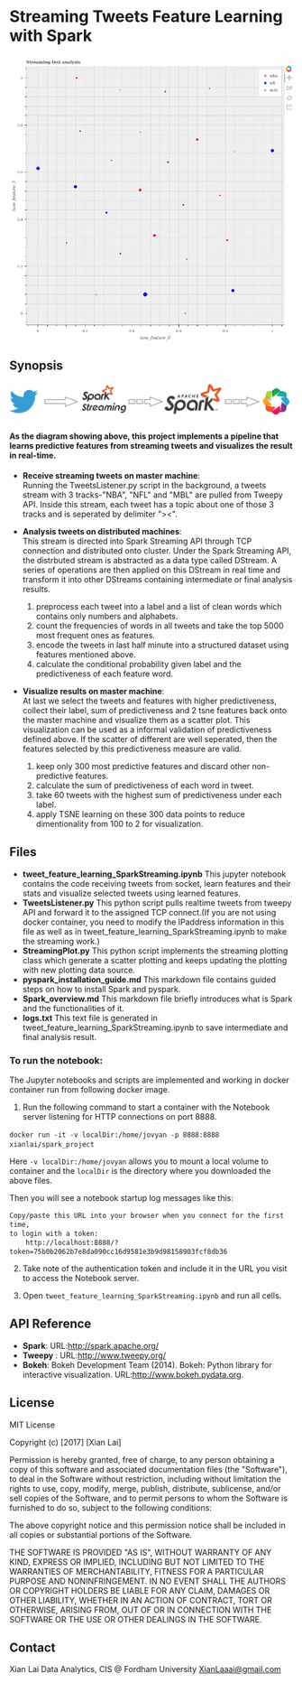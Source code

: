 # Streaming Tweets Feature Learning with Spark

![](imgs/tweet_feature_learning.gif)

## Synopsis
![](imgs/logos.png)
#### As the diagram showing above, this project implements a pipeline that learns predictive features from streaming tweets and visualizes the result in real-time.


- **Receive streaming tweets on master machine**:    
    Running the TweetsListener.py script in the background, a tweets stream with 3 tracks-"NBA", "NFL" and "MBL" are pulled from Tweepy API. Inside this stream, each tweet has a topic about one of those 3 tracks and is seperated by delimiter "><". 


- **Analysis tweets on distributed machines**:    
    This stream is directed into Spark Streaming API through TCP connection and distributed onto cluster. Under the Spark Streaming API, the distrbuted stream is abstracted as a data type called DStream. A series of operations are then applied on this DStream in real time and transform it into other DStreams containing intermediate or final analysis results. 
    
    1. preprocess each tweet into a label and a list of clean words which contains only numbers and alphabets.
    2. count the frequencies of words in all tweets and take the top 5000 most frequent ones as features.
    3. encode the tweets in last half minute into a structured dataset using features mentioned above.
    4. calculate the conditional probability given label and the predictiveness of each feature word.
    
    
- **Visualize results on master machine**:   
    At last we select the tweets and features with higher predictiveness, collect their label, sum of predictiveness and 2 tsne features back onto the master machine and visualize them as a scatter plot. This visualization can be used as a informal validation of predictiveness defined above. If the scatter of different are well seperated, then the features selected by this predictiveness measure are valid.
    
    1. keep only 300 most predictive features and discard other non-predictive features.
    2. calculate the sum of predictiveness of each word in tweet.
    3. take 60 tweets with the highest sum of predictiveness under each label.
    4. apply TSNE learning on these 300 data points to reduce dimentionality from 100 to 2 for visualization.


## Files
- **tweet_feature_learning_SparkStreaming.ipynb**
    This jupyter notebook contains the code receiving tweets from socket, learn features and their stats and visualize selected tweets using learned features.
- **TweetsListener.py**
    This python script pulls realtime tweets from tweepy API and forward it to the assigned TCP connect.(If you are not using docker container, you need to modify the IPaddress information in this file as well as in tweet_feature_learning_SparkStreaming.ipynb to make the streaming work.)
- **StreamingPlot.py**
    This python script implements the streaming plotting class which generate a scatter plotting and keeps updating the plotting with new plotting data source.
- **pyspark_installation_guide.md**
    This markdown file contains guided steps on how to install Spark and pyspark.
- **Spark_overview.md**
    This markdown file briefly introduces what is Spark and the functionalities of it.
- **logs.txt**
    This text file is generated in tweet_feature_learning_SparkStreaming.ipynb to save intermediate and final analysis result.


### To run the notebook:
The Jupyter notebooks and scripts are implemented and working in docker container run from following docker image. 

1. Run the following command to start a container with the Notebook server listening for HTTP connections on port 8888.

`docker run -it -v localDir:/home/jovyan -p 8888:8888 xianlai/spark_project`

Here `-v localDir:/home/jovyan` allows you to mount a local volume to container and the `localDir` is the directory where you downloaded the above files.

Then you will see a notebook startup log messages like this:
```
Copy/paste this URL into your browser when you connect for the first time,
to login with a token:
    http://localhost:8888/?token=75b0b2062b7e8da090cc16d9581e3b9d98158903fcf8db36
```

2. Take note of the authentication token and include it in the URL you visit to access the Notebook server.

3. Open `tweet_feature_learning_SparkStreaming.ipynb` and run all cells.


## API Reference
- **Spark**: URL:http://spark.apache.org/
- **Tweepy** : URL:http://www.tweepy.org/
- **Bokeh**: Bokeh Development Team (2014). Bokeh: Python library for interactive visualization. URL:http://www.bokeh.pydata.org.


## License
MIT License

Copyright (c) [2017] [Xian Lai]

Permission is hereby granted, free of charge, to any person obtaining a copy of this software and associated documentation files (the "Software"), to deal in the Software without restriction, including without limitation the rights
to use, copy, modify, merge, publish, distribute, sublicense, and/or sell copies of the Software, and to permit persons to whom the Software is
furnished to do so, subject to the following conditions:

The above copyright notice and this permission notice shall be included in all
copies or substantial portions of the Software.

THE SOFTWARE IS PROVIDED "AS IS", WITHOUT WARRANTY OF ANY KIND, EXPRESS OR
IMPLIED, INCLUDING BUT NOT LIMITED TO THE WARRANTIES OF MERCHANTABILITY,
FITNESS FOR A PARTICULAR PURPOSE AND NONINFRINGEMENT. IN NO EVENT SHALL THE
AUTHORS OR COPYRIGHT HOLDERS BE LIABLE FOR ANY CLAIM, DAMAGES OR OTHER
LIABILITY, WHETHER IN AN ACTION OF CONTRACT, TORT OR OTHERWISE, ARISING FROM,
OUT OF OR IN CONNECTION WITH THE SOFTWARE OR THE USE OR OTHER DEALINGS IN THE
SOFTWARE.

## Contact
Xian Lai
Data Analytics, CIS @ Fordham University
XianLaaai@gmail.com
